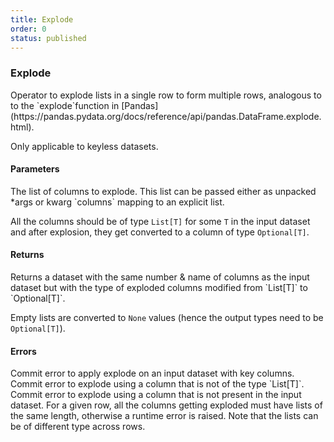 ```yaml
---
title: Explode
order: 0
status: published
---
```

### Explode

<Divider>
<LeftSection>
Operator to explode lists in a single row to form multiple rows, analogous to 
to the `explode`function in [Pandas](https://pandas.pydata.org/docs/reference/api/pandas.DataFrame.explode.html).

Only applicable to keyless datasets.

#### Parameters

<Expandable title="columns" type="List[str]">
The list of columns to explode. This list can be passed either as 
unpacked *args or kwarg `columns` mapping to an explicit list.

All the columns should be of type `List[T]` for some `T` in the input dataset and
after explosion, they get converted to a column of type `Optional[T]`.
</Expandable>

#### Returns
<Expandable type="Dataset">
Returns a dataset with the same number & name of columns as the input dataset but
with the type of exploded columns modified from `List[T]` to `Optional[T]`. 

Empty lists are converted to `None` values (hence the output types need to be
`Optional[T]`).
</Expandable>


#### Errors
<Expandable title="Exploding keyed datasets">
Commit error to apply explode on an input dataset with key columns.
</Expandable>

<Expandable title="Exploding non-list columns">
Commit error to explode using a column that is not of the type `List[T]`.
</Expandable>

<Expandable title="Exploding non-existent columns">
Commit error to explode using a column that is not present in the input dataset.
</Expandable>

<Expandable title="Unequal size lists in multi-column explode">
For a given row, all the columns getting exploded must have lists of the same
length, otherwise a runtime error is raised. Note that the lists can be of 
different type across rows.
</Expandable>

</LeftSection>

<RightSection>
<pre snippet="api-reference/operators/explode#basic" status="success"
    message="Exploding skus and prices together" highlight="19">
</pre>

<pre snippet="api-reference/operators/explode#exploding_non_list" status="error"
    message="Exploding a non-list column" highlight="5, 17">
</pre>

<pre snippet="api-reference/operators/explode#exploding_missing" status="error"
    message="Exploding a non-existent column" highlight="17">
</pre>

</RightSection>

</Divider>